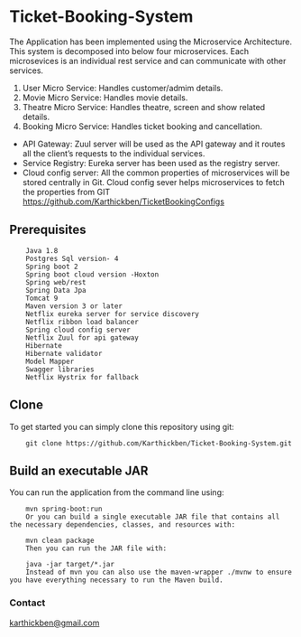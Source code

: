 # Ticket-Booking-System
The Application has been implemented using the Microservice Architecture. This system is decomposed into below four microservices. Each microsevices is an individual rest service and can communicate with other services.
   
   1) User Micro Service:  Handles customer/admim details. 
   2) Movie Micro Service: Handles movie details.
   3) Theatre Micro Service: Handles theatre, screen and show related details.
   4) Booking Micro Service: Handles ticket booking and cancellation.
   
   * API Gateway: Zuul server will be used as the API gateway and it routes all the client’s requests to the individual services.
   * Service Registry: Eureka server has been used as the registry server. 
   * Cloud config server: All the common properties of microservices will be stored centrally in Git. Cloud config sever helps microservices to fetch the properties from GIT https://github.com/Karthickben/TicketBookingConfigs

 

## Prerequisites
        Java 1.8
        Postgres Sql version- 4
        Spring boot 2 
        Spring boot cloud version -Hoxton
        Spring web/rest
        Spring Data Jpa
        Tomcat 9
        Maven version 3 or later
        Netflix eureka server for service discovery
        Netflix ribbon load balancer
        Spring cloud config server
        Netflix Zuul for api gateway
        Hibernate
        Hibernate validator
        Model Mapper
        Swagger libraries
        Netflix Hystrix for fallback
        
## Clone
To get started you can simply clone this repository using git:
        
        git clone https://github.com/Karthickben/Ticket-Booking-System.git
        
## Build an executable JAR
You can run the application from the command line using:

        mvn spring-boot:run
        Or you can build a single executable JAR file that contains all the necessary dependencies, classes, and resources with:

        mvn clean package
        Then you can run the JAR file with:

        java -jar target/*.jar
        Instead of mvn you can also use the maven-wrapper ./mvnw to ensure you have everything necessary to run the Maven build.
  
  
### Contact
   karthickben@gmail.com
